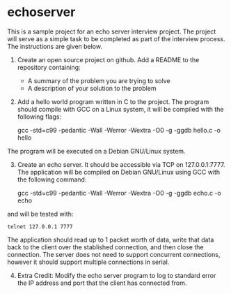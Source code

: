 echoserver
==========

This is a sample project for an echo server interview project.  The project
will serve as a simple task to be completed as part of the interview process.
The instructions are given below.

1. Create an open source project on github.  Add a README to the repository
containing:
    * A summary of the problem you are trying to solve
    * A description of your solution to the problem

2. Add a hello world program written in C to the project. The program should
compile with GCC on a Linux system, it will be compiled with the following
flags:

    gcc -std=c99 -pedantic -Wall -Werror -Wextra -O0 -g -ggdb hello.c -o hello

The program will be executed on a Debian GNU/Linux system.

3. Create an echo server.  It should be accessible via TCP on 127.0.0.1:7777.
The application will be compiled on Debian GNU/Linux using GCC with the
following command:

    gcc -std=c99 -pedantic -Wall -Werror -Wextra -O0 -g -ggdb echo.c -o echo

and will be tested with:

    telnet 127.0.0.1 7777

The application should read up to 1 packet worth of data, write that data back
to the client over the stablished connection, and then close the connection.
The server does not need to support concurrent connections, however it should
support multiple connections in serial.

4. Extra Credit: Modify the echo server program to log to standard error the IP
address and port that the client has connected from.
